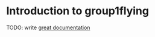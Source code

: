 # Introduction to group1flying

TODO: write [great documentation](http://jacobian.org/writing/great-documentation/what-to-write/)
